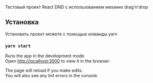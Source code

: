 Тестовый проект React DND с использованием механих drag'n'drop

## Установка

Установить проект можете с помощью команды yarn

### `yarn start`

Runs the app in the development mode.<br />
Open [http://localhost:3000](http://localhost:3000) to view it in the browser.

The page will reload if you make edits.<br />
You will also see any lint errors in the console.
 
